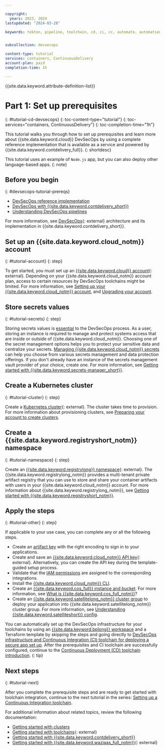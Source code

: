 ```yaml
---

copyright:
  years: 2023, 2024
lastupdated: "2024-03-28"

keywords: tekton, pipeline, toolchain, cd, ci, cc, automate, automation, continuous delivery, continuous integration, continuous compliance, devsecops tutorial, devsecops, devops, secure devops, satellite, custom target, multiple clusters


subcollection: devsecops

content-type: tutorial
services: containers, ContinuousDelivery
account-plan: paid
completion-time: 1h

---
```


{{site.data.keyword.attribute-definition-list}}

# Part 1: Set up prerequisites
{: #tutorial-cd-devsecops}
{: toc-content-type="tutorial"}
{: toc-services="containers, ContinuousDelivery"}
{: toc-completion-time="1h"}

This tutorial walks you through how to set up prerequisites and learn more about {{site.data.keyword.cloud}} DevSecOps by using a complete reference implementation that is available as a service and powered by {{site.data.keyword.contdelivery_full}}.
{: shortdesc}

This tutorial uses an example of `Node.js` app, but you can also deploy other language-based apps.
{: note}

## Before you begin
{: #devsecops-tutorial-prereqs}

* [DevSecOps reference implementation](/docs/devsecops?topic=devsecops-cd-devsecops-arch)
* [DevSecOps with {{site.data.keyword.contdelivery_short}}](/docs/devsecops?topic=devsecops-devsecops_intro)
* [Understanding DevSecOps pipelines](/docs/devsecops?topic=devsecops-cd-devsecops-pipelines)

For more information, see [DevSecOps](https://www.ibm.com/think/topics/devsecops){: external} architecture and its implementation in {{site.data.keyword.contdelivery_short}}.

## Set up an {{site.data.keyword.cloud_notm}} account
{: #tutorial-account}
{: step}

To get started, you must set up an [{{site.data.keyword.cloud}} account](/registration){: external}. Depending on your {{site.data.keyword.cloud_notm}} account plan, access to certain resources by DevSecOps toolchains might be limited. For more information, see [Setting up your {{site.data.keyword.cloud_notm}} account](/docs/account?topic=account-account-getting-started), and [Upgrading your account](/docs/account?topic=account-upgrading-account).

## Store secrets values
{: #tutorial-secrets}
{: step}

Storing secrets values is [essential](/docs/secrets-manager?topic=secrets-manager-best-practices-using) to the DevSecOps process. As a user, storing an instance is required to manage and protect systems access that are inside or outside of {{site.data.keyword.cloud_notm}}. Choosing one of the secret management options helps you to protect your sensitive data and centralize your secrets. [Managing {{site.data.keyword.cloud_notm}} secrets](/docs/secrets-manager?topic=secrets-manager-use-case-kubernetes-secrets) can help you choose from various secrets management and data protection offerings. If you don't already have an instance of the secrets management vault provider of your choice, create one. For more information, see [Getting started with {{site.data.keyword.secrets-manager_short}}](/docs/secrets-manager?topic=secrets-manager-getting-started).

## Create a Kubernetes cluster
{: #tutorial-cluster}
{: step}

Create a [Kubernetes cluster](/containers/cluster-management/catalog/create){: external}. The cluster takes time to provision. For more information about provisioning clusters, see [Preparing your account to create clusters](/docs/containers?topic=containers-clusters).

## Create a {{site.data.keyword.registryshort_notm}} namespace
{: #tutorial-namespace}
{: step}

Create an [{{site.data.keyword.registrylong}} namespace](/registry/namespaces){: external}. The {{site.data.keyword.registrylong_notm}} provides a multi-tenant private artifact registry that you can use to store and share your container artifacts with users in your {{site.data.keyword.cloud_notm}} account. For more information about {{site.data.keyword.registrylong_notm}}, see [Getting started with {{site.data.keyword.registryshort_notm}}](/docs/Registry?topic=Registry-getting-started).

## Apply the steps
{: #tutorial-other}
{: step}

If applicable to your use case, you can complete any or all the following steps.

- Create an [artifact key](/docs/devsecops?topic=devsecops-devsecops-image-signing) with the right encoding to sign in to your applications.
- Create and save an [{{site.data.keyword.cloud_notm}} API key](https://cloud.ibm.com/iam/apikeys){: external}. Alternatively, you can create the API key during the template-guided setup process.
- Validate that the [IAM permissions](/docs/devsecops?topic=devsecops-iam-permissions) are assigned to the corresponding integrations.
- Install the [{{site.data.keyword.cloud_notm}} CLI](/docs/cli?topic=cli-getting-started).
- Create an [{{site.data.keyword.cos_full}} instance and bucket](/docs/devsecops?topic=devsecops-cd-devsecops-cos-config). For more information, see [What is {{site.data.keyword.cos_full_notm}}](/docs/cloud-object-storage?topic=cloud-object-storage-about-cloud-object-storage)?
- Create an [{{site.data.keyword.satellitelong_notm}} cluster group](/docs/satellite?topic=satellite-setup-clusters-satconfig) to deploy your application into {{site.data.keyword.satellitelong_notm}} cluster group. For more information, see [Understanding {{site.data.keyword.satelliteshort}} config](/docs/satellite?topic=satellite-cluster-config).

You can automatically set up the DevSecOps infrastructure for your toolchains by using an [{{site.data.keyword.bplong}} workspace](/docs/schematics?topic=schematics-learn-about-schematics) and a Terraform template by skipping the steps and going directly to [DevSecOps infrastructure and Continuous Integration (CI) toolchain for deploying a secure app set up](/docs/apps?topic=apps-tutorial-cd-devsecops). After the prerequisites and CI toolchain are successfully configured, continue to the [Continuous Deployment (CD) toolchain introduction](#devsecops-cd-toolchain-intro).
{: tip}

## Next steps
{: #tutorial-next}

After you complete the prerequisite steps and are ready to get started with toolchain integration, continue to the next tutorial in the series: [Setting up a Continuous Integration toolchain](/docs/devsecops?topic=devsecops-tutorial-ci-toolchain).

For additional information about related topics, review the following documentation:

* [Getting started with clusters](/docs/containers?topic=containers-getting-started)
* [Getting started with toolchains](https://cloud.ibm.com/devops/getting-started){: external}
* [Getting started with {{site.data.keyword.contdelivery_short}}](/docs/ContinuousDelivery?topic=ContinuousDelivery-getting-started)
* [Getting started with {{site.data.keyword.waziaas_full_notm}}](https://www.ibm.com/docs/en/wazi-aas/1.1.0?topic=overview){: external}
